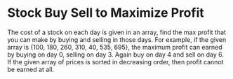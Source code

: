 # Stock Buy Sell to Maximize Profit
The cost of a stock on each day is given in an array, find the max profit that you can make by buying and selling in those days.
For example, if the given array is {100, 180, 260, 310, 40, 535, 695}, the maximum profit can earned by buying on day 0,
selling on day 3. Again buy on day 4 and sell on day 6. If the given array of prices is sorted in decreasing order, 
then profit cannot be earned at all.

